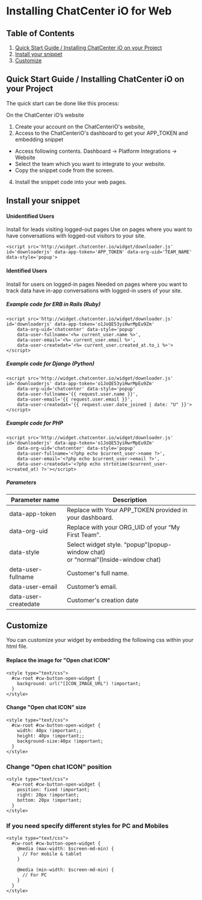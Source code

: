 # Installing ChatCenter iO for Web
## Table of Contents
1. [Quick Start Guide / Installing ChatCenter iO on your Project](#quickstart)
2. [Install your snippet](#install)
3. [Customize](#customize)

## Quick Start Guide / Installing ChatCenter iO on your Project<a name="quickstart"></a>

The quick start can be done like this process:

On the ChatCenter iO’s website

1. Create your account on the ChatCenteriO's website,
2. Access to the ChatCenteriO's dashboard to get your APP_TOKEN and embedding snippet 
 * Access following contents. Dashboard -> Platform Integrations -> Website
 * Select the team which you want to integrate to your website.
 * Copy the snippet code from the screen.

4. Install the snippet code into your web pages.

## Install your snippet<a name="install"></a>

#### Unidentified Users
Install for leads visiting logged-out pages
Use on pages where you want to have conversations with logged-out visitors to your site.
    
	<script src='http://widget.chatcenter.io/widget/downloader.js'  id='downloaderjs' data-app-token='APP_TOKEN' data-org-uid='TEAM_NAME' data-style='popup'>
</script> 

#### Identified Users
Install for users on logged-in pages
Needed on pages where you want to track data  have in-app conversations with logged-in users of your site.

##### Example code for ERB in Rails (Ruby)

```
<script src='http://widget.chatcenter.io/widget/downloader.js'  id='downloaderjs' data-app-token='o1JoQE53yiHwrMpEu9Zm' 
	data-org-uid='chatcenter' data-style='popup' 
	data-user-fullname='<%= current_user.name %>',
	data-user-email='<%= current_user.email %>',
	data-user-createdat='<%= current_user.created_at.to_i %>'></script>
```	

##### Example code for Django (Python)
```
<script src='http://widget.chatcenter.io/widget/downloader.js'  id='downloaderjs' data-app-token='o1JoQE53yiHwrMpEu9Zm' 
	data-org-uid='chatcenter' data-style='popup' 
	data-user-fullname='{{ request.user.name }}',
	data-user-email='{{ request.user.email }}',
	data-user-createdat='{{ request.user.date_joined | date: "U" }}'></script>
```	

##### Example code for PHP
```
<script src='http://widget.chatcenter.io/widget/downloader.js'  id='downloaderjs' data-app-token='o1JoQE53yiHwrMpEu9Zm' 
	data-org-uid='chatcenter' data-style='popup' 
	data-user-fullname='<?php echo $current_user->name ?>',
	data-user-email='<?php echo $current_user->email ?>',
	data-user-createdat='<?php echo strtotime($current_user->created_at) ?>'></script>
```

##### Parameters

Parameter name|Description
---|---
data-app-token     | Replace with Your APP_TOKEN provided in your dashboard.
data-org-uid       | Replace with your ORG_UID of your “My First Team”.
data-style         | Select widget style. “popup”(popup-window chat) <br>or “normal”(Inside-window chat)
deta-user-fullname | Customer's full name.
data-user-email| Customer’s email.
data-user-createdate| Customer's creation date


## Customize<a name="customize"></a>

You can customize your widget by embedding the following css within your html file.

#### Replace the image for "Open chat ICON"

``` 
<style type="text/css">
  #cw-root #cw-button-open-widget {
    background: url("[ICON_IMAGE_URL") !important;
  }
</style>
```

#### Change "Open chat ICON" size
```
<style type="text/css">
  #cw-root #cw-button-open-widget {
    width: 40px !important;;
    height: 40px !important;;
    background-size:40px !important;
  }
</style>
```

### Change "Open chat ICON" position
```
<style type="text/css">
  #cw-root #cw-button-open-widget {
    position: fixed !important;
    right: 20px !important;
    bottom: 20px !important;
  }
</style>
```

### If you need specify different styles for PC and Mobiles
```
<style type="text/css">
  #cw-root #cw-button-open-widget {
    @media (max-width: $screen-md-min) {
      // For mobile & tablet
    }

    @media (min-width: $screen-md-min) {
      // For PC
    }
  }
</style>
```




